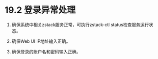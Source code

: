 # 19.2 登录异常处理

1. 确保系统中相关zstack服务正常，可执行zstack-ctl status检查服务运行状态。

2. 确保Web UI IP地址输入正确。

3. 确保登录的账户名和密码输入正确。

